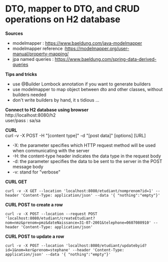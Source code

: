 # DTO, mapper to DTO, and CRUD operations on H2 database  

**Sources**  
- modelmapper : https://www.baeldung.com/java-modelmapper  
- modelmapper reference :https://modelmapper.org/user-manual/property-mapping/  
- jpa named queries : https://www.baeldung.com/spring-data-derived-queries  

**Tips and tricks**  
- use @Builder Lombock annotation if you want to generate builders
- use <artifactId>modelmapper</artifactId> to map object between dto and other classes, without builders needed
- don't write builders by hand, it s tidious ... 

**Connect to H2 database using browser**  
http://localhost:8080/h2  
user/pass : sa/sa  

**CURL**  
curl -v -X POST -H "[content type]" -d "[post data]" [options] [URL]  
- -X: the parameter specifies which HTTP request method will be used when communicating with the server
- -H: the content-type header indicates the data type in the request body
- -d: the parameter specifies the data to be sent to the server in the POST message body
- -v: stand for "verbose"

**CURL GET**  
```
curl -v -X GET --location 'localhost:8080/etudiant/nomprenom?id=1' --header 'Content-Type: application/json' --data '{ "nothing":"empty"}'
```

**CURL POST to create a row**  
```
curl -v -X POST --location --request POST 'localhost:8080/etudiant/createEtudiant?nom=nmz&prenom=pmz&dateNaissance=31-07-2001&telephone=0607080910' --header 'Content-Type: application/json'
```

**CURL POST to update a row**  
```
curl -v -X POST --location 'localhost:8080/etudiant/updatebyid?id=1&nom=ker&prenom=stephane' --header 'Content-Type: application/json' --data '{ "nothing":"empty"}'
```




